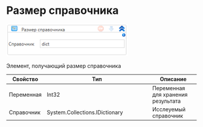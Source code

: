 # Размер справочника

![](<../../../../.gitbook/assets/image (761).png>)

Элемент, получающий размер справочника

<table><thead><tr><th>Свойство</th><th width="265.3333333333333">Тип</th><th>Описание</th></tr></thead><tbody><tr><td>Переменная</td><td>Int32</td><td>Переменная для хранения результата</td></tr><tr><td>Справочник</td><td>System.Collections.IDictionary</td><td>Исслеуемый справочник</td></tr></tbody></table>

